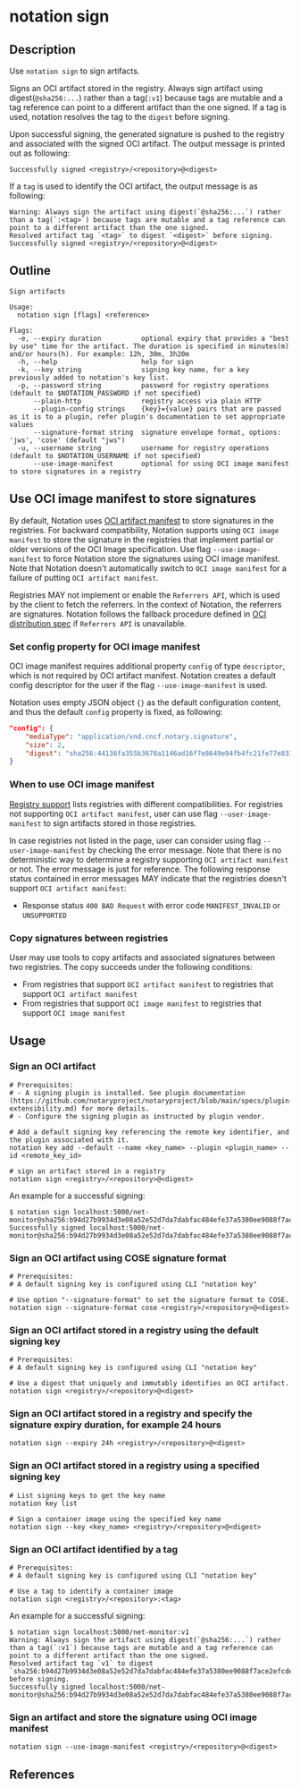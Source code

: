 # notation sign

## Description

Use `notation sign` to sign artifacts.

Signs an OCI artifact stored in the registry. Always sign artifact using digest(`@sha256:...`) rather than a tag(`:v1`) because tags are mutable and a tag reference can point to a different artifact than the one signed. If a tag is used, notation resolves the tag to the `digest` before signing.

Upon successful signing, the generated signature is pushed to the registry and associated with the signed OCI artifact. The output message is printed out as following:

```text
Successfully signed <registry>/<repository>@<digest>
```

If a `tag` is used to identify the OCI artifact, the output message is as following:

```test
Warning: Always sign the artifact using digest(`@sha256:...`) rather than a tag(`:<tag>`) because tags are mutable and a tag reference can point to a different artifact than the one signed.
Resolved artifact tag `<tag>` to digest `<digest>` before signing.
Successfully signed <registry>/<repository>@<digest>
```

## Outline

```text
Sign artifacts

Usage:
  notation sign [flags] <reference>

Flags:
  -e, --expiry duration          optional expiry that provides a "best by use" time for the artifact. The duration is specified in minutes(m) and/or hours(h). For example: 12h, 30m, 3h20m
  -h, --help                     help for sign
  -k, --key string               signing key name, for a key previously added to notation's key list.
  -p, --password string          password for registry operations (default to $NOTATION_PASSWORD if not specified)
      --plain-http               registry access via plain HTTP
      --plugin-config strings    {key}={value} pairs that are passed as it is to a plugin, refer plugin's documentation to set appropriate values
      --signature-format string  signature envelope format, options: 'jws', 'cose' (default "jws")
  -u, --username string          username for registry operations (default to $NOTATION_USERNAME if not specified)
      --use-image-manifest       optional for using OCI image manifest to store signatures in a registry
```

## Use OCI image manifest to store signatures

By default, Notation uses [OCI artifact manifest][oci-image-manifest] to store signatures in the registries. For backward compatibility, Notation supports using `OCI image manifest` to store the signature in the registries that implement partial or older versions of the OCI Image specification. Use flag `--use-image-manifest` to force Notation store the signatures using OCI image manifest. Note that Notation doesn't automatically switch to `OCI image manifest` for a failure of putting `OCI artifact manifest`.

Registries MAY not implement or enable the `Referrers API`, which is used by the client to fetch the referrers. In the context of Notation, the referrers are signatures. Notation follows the fallback procedure defined in [OCI distribution spec][oci-backward-compatibility] if `Referrers API` is unavailable.

### Set config property for OCI image manifest

OCI image manifest requires additional property `config` of type `descriptor`, which is not required by OCI artifact manifest. Notation creates a default config descriptor for the user if the flag `--use-image-manifest` is used.

Notation uses empty JSON object `{}` as the default configuration content, and thus the default `config` property is fixed, as following:

```json
"config": {
    "mediaType": "application/vnd.cncf.notary.signature",
    "size": 2,
    "digest": "sha256:44136fa355b3678a1146ad16f7e8649e94fb4fc21fe77e8310c060f61caaff8a"
}
```

### When to use OCI image manifest

[Registry support][registry-support] lists registries with different compatibilities. For registries not supporting `OCI artifact manifest`, user can use flag `--user-image-manifest` to sign artifacts stored in those registries.

In case registries not listed in the page, user can consider using flag `--user-image-manifest` by checking the error message. Note that there is no deterministic way to determine a registry supporting `OCI artifact manifest` or not. The error message is just for reference. The following response status contained in error messages MAY indicate that the registries doesn't support `OCI artifact manifest`:

- Response status `400 BAD Request` with error code `MANIFEST_INVALID` or `UNSUPPORTED`

### Copy signatures between registries

User may use tools to copy artifacts and associated signatures between two registries. The copy succeeds under the following conditions:

- From registries that support `OCI artifact manifest` to registries that support `OCI artifact manifest`
- From registries that support `OCI image manifest` to registries that support `OCI image manifest`

## Usage

### Sign an OCI artifact

```shell
# Prerequisites: 
# - A signing plugin is installed. See plugin documentation (https://github.com/notaryproject/notaryproject/blob/main/specs/plugin-extensibility.md) for more details.
# - Configure the signing plugin as instructed by plugin vendor.

# Add a default signing key referencing the remote key identifier, and the plugin associated with it.
notation key add --default --name <key_name> --plugin <plugin_name> --id <remote_key_id>

# sign an artifact stored in a registry
notation sign <registry>/<repository>@<digest>
```

An example for a successful signing:

```console
$ notation sign localhost:5000/net-monitor@sha256:b94d27b9934d3e08a52e52d7da7dabfac484efe37a5380ee9088f7ace2efcde9
Successfully signed localhost:5000/net-monitor@sha256:b94d27b9934d3e08a52e52d7da7dabfac484efe37a5380ee9088f7ace2efcde9
```

### Sign an OCI artifact using COSE signature format

```shell
# Prerequisites: 
# A default signing key is configured using CLI "notation key"

# Use option "--signature-format" to set the signature format to COSE.
notation sign --signature-format cose <registry>/<repository>@<digest>
```

### Sign an OCI artifact stored in a registry using the default signing key

```shell
# Prerequisites: 
# A default signing key is configured using CLI "notation key"

# Use a digest that uniquely and immutably identifies an OCI artifact.
notation sign <registry>/<repository>@<digest>
```

### Sign an OCI artifact stored in a registry and specify the signature expiry duration, for example 24 hours

```shell
notation sign --expiry 24h <registry>/<repository>@<digest>
```

### Sign an OCI artifact stored in a registry using a specified signing key

```shell
# List signing keys to get the key name
notation key list

# Sign a container image using the specified key name
notation sign --key <key_name> <registry>/<repository>@<digest>
```

### Sign an OCI artifact identified by a tag

```shell
# Prerequisites: 
# A default signing key is configured using CLI "notation key"

# Use a tag to identify a container image
notation sign <registry>/<repository>:<tag>
```

An example for a successful signing:

```console
$ notation sign localhost:5000/net-monitor:v1
Warning: Always sign the artifact using digest(`@sha256:...`) rather than a tag(`:v1`) because tags are mutable and a tag reference can point to a different artifact than the one signed.
Resolved artifact tag `v1` to digest `sha256:b94d27b9934d3e08a52e52d7da7dabfac484efe37a5380ee9088f7ace2efcde9` before signing.
Successfully signed localhost:5000/net-monitor@sha256:b94d27b9934d3e08a52e52d7da7dabfac484efe37a5380ee9088f7ace2efcde9
```

### Sign an artifact and store the signature using OCI image manifest

```shell
notation sign --use-image-manifest <registry>/<repository>@<digest>
```

## References

[oci-image-manifest]: https://github.com/opencontainers/image-spec/blob/v1.0.2/manifest.md
[oci-backward-compatibility]: https://github.com/opencontainers/distribution-spec/blob/v1.1.0-rc1/spec.md#backwards-compatibility
[registry-support]: https://notaryproject.dev/docs/registrysupport/
